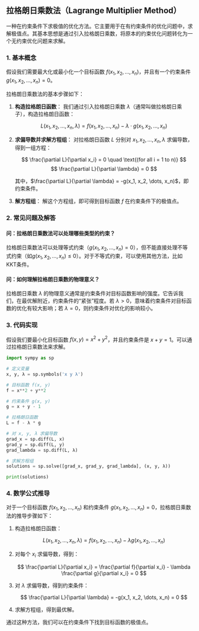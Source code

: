 ## 拉格朗日乘数法（Lagrange Multiplier Method）
一种在约束条件下求极值的优化方法。它主要用于在有约束条件的优化问题中，求解极值点。其基本思想是通过引入拉格朗日乘数，将原本的约束优化问题转化为一个无约束优化问题来求解。

### 1. 基本概念
假设我们需要最大化或最小化一个目标函数 $f(x_1, x_2, \dots, x_n)$，并且有一个约束条件 $g(x_1, x_2, \dots, x_n) = 0$。

拉格朗日乘数法的基本步骤如下：

1. **构造拉格朗日函数**：
   我们通过引入拉格朗日乘数 $\lambda$（通常叫做拉格朗日乘子），构造拉格朗日函数：
   
   $$
   L(x_1, x_2, \dots, x_n, \lambda) = f(x_1, x_2, \dots, x_n) - \lambda \cdot g(x_1, x_2, \dots, x_n)
   $$

2. **求偏导数并求解方程组**：
   对拉格朗日函数 $L$ 分别对 $x_1, x_2, \dots, x_n, \lambda$ 求偏导数，得到一组方程：
   
   $$
   \frac{\partial L}{\partial x_i} = 0 \quad \text{(for all i = 1 to n)}
   $$
   $$
   \frac{\partial L}{\partial \lambda} = 0
   $$

   其中，$\frac{\partial L}{\partial \lambda} = -g(x_1, x_2, \dots, x_n)$，即约束条件。

3. **解方程组**：
   解这个方程组，即可得到目标函数 $f$ 在约束条件下的极值点。

### 2. 常见问题及解答

#### 问：拉格朗日乘数法可以处理哪些类型的约束？
拉格朗日乘数法可以处理等式约束（$g(x_1, x_2, \dots, x_n) = 0$），但不能直接处理不等式约束（如$g(x_1, x_2, \dots, x_n) \leq 0$）。对于不等式约束，可以使用其他方法，比如KKT条件。

#### 问：如何理解拉格朗日乘数的物理意义？
拉格朗日乘数 $\lambda$ 的物理意义通常是约束条件对目标函数影响的强度。它告诉我们，在最优解附近，约束条件的“紧张”程度。若 $\lambda > 0$，意味着约束条件对目标函数的优化有较大影响；若 $\lambda = 0$，则约束条件对优化的影响较小。

### 3. 代码实现

假设我们要最小化目标函数 $f(x, y) = x^2 + y^2$，并且约束条件是 $x + y = 1$。可以通过拉格朗日乘数法来求解。

```python
import sympy as sp

# 定义变量
x, y, λ = sp.symbols('x y λ')

# 目标函数 f(x, y)
f = x**2 + y**2

# 约束条件 g(x, y)
g = x + y - 1

# 拉格朗日函数
L = f - λ * g

# 对 x, y, λ 求偏导数
grad_x = sp.diff(L, x)
grad_y = sp.diff(L, y)
grad_lambda = sp.diff(L, λ)

# 求解方程组
solutions = sp.solve([grad_x, grad_y, grad_lambda], (x, y, λ))

print(solutions)
```

### 4. 数学公式推导

对于一个目标函数 $f(x_1, x_2, \dots, x_n)$ 和约束条件 $g(x_1, x_2, \dots, x_n) = 0$，拉格朗日乘数法的推导步骤如下：

1. 构造拉格朗日函数：
   
   $$
   L(x_1, x_2, \dots, x_n, \lambda) = f(x_1, x_2, \dots, x_n) - \lambda g(x_1, x_2, \dots, x_n)
   $$

2. 对每个 $x_i$ 求偏导数，得到：

   $$
   \frac{\partial L}{\partial x_i} = \frac{\partial f}{\partial x_i} - \lambda \frac{\partial g}{\partial x_i} = 0
   $$

3. 对 $\lambda$ 求偏导数，得到约束条件：

   $$
   \frac{\partial L}{\partial \lambda} = -g(x_1, x_2, \dots, x_n) = 0
   $$

4. 求解方程组，得到最优解。

通过这种方法，我们可以在约束条件下找到目标函数的极值点。


